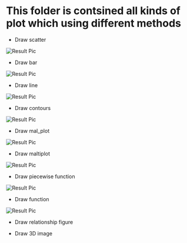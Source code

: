 # This folder is contsined all kinds of plot which using different methods

- Draw scatter

![Result Pic](https://github.com/roguesir/Python-R-code/blob/master/Python-code/matplotlib_practice/draw_scatter.png)

- Draw bar

![Result Pic](https://github.com/roguesir/Python-R-code/blob/master/Python-code/matplotlib_practice/draw_bar.png)

- Draw line

![Result Pic](https://github.com/roguesir/Python-R-code/blob/master/Python-code/matplotlib_practice/draw_line.png)

- Draw contours

![Result Pic](https://github.com/roguesir/Python-R-code/blob/master/Python-code/matplotlib_practice/draw_contours.png)

- Draw mal_plot

![Result Pic](https://github.com/roguesir/Python-R-code/blob/master/Python-code/matplotlib_practice/mal_plot.png)

- Draw maltiplot

![Result Pic](https://github.com/roguesir/Python-R-code/blob/master/Python-code/matplotlib_practice/mal_plot.png)

- Draw piecewise function

![Result Pic](https://github.com/roguesir/Python-R-code/blob/master/Python-code/matplotlib_practice/draw_piecewise_function.png)

- Draw function

![Result Pic](https://github.com/roguesir/Python-R-code/blob/master/Python-code/matplotlib_practice/draw_function.png)

- Draw relationship figure

- Draw 3D image



